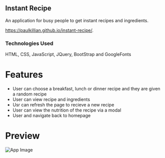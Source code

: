 ## Instant Recipe

An application for busy people to get instant recipes and ingredients.

https://paulkillian.github.io/instant-recipe/.

### Technologies Used

HTML, CSS, JavaScript, JQuery, BootStrap and GoogleFonts

# Features

- User can choose a breakfast, lunch or dinner recipe and they are given a random recipe
- User can view recipe and ingredients
- Usr can refresh the page to recieve a new recipe
- User can view the nutrition of the recipe via a modal
- User and navigate back to homepage

# Preview

![App Image](https://github.com/PaulKillian/instant-recipe/blob/master/screencapture-file-C-Users-p-lfz-api-hackathon-index-html-2020-08-25-11_36_48.png)

